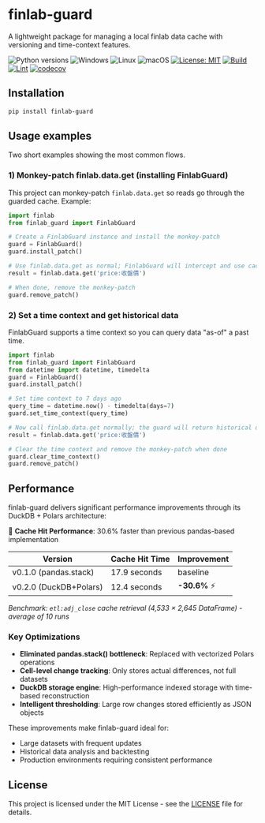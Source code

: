 # finlab-guard

A lightweight package for managing a local finlab data cache with versioning and time-context features.

![Python versions](https://img.shields.io/badge/python-3.9%20%7C%203.10%20%7C%203.11%20%7C%203.12-blue)
![Windows](https://img.shields.io/badge/OS-Windows-0078D6?logo=windows&logoColor=white)
![Linux](https://img.shields.io/badge/OS-Linux-FCC624?logo=linux&logoColor=black)
![macOS](https://img.shields.io/badge/OS-macOS-000000?logo=apple&logoColor=white)
[![License: MIT](https://img.shields.io/badge/License-MIT-yellow.svg)](LICENSE)
[![Build](https://github.com/iapcal/finlab-guard/actions/workflows/build.yml/badge.svg)](https://github.com/iapcal/finlab-guard/actions/workflows/build.yml)
[![Lint](https://github.com/iapcal/finlab-guard/actions/workflows/lint.yml/badge.svg)](https://github.com/iapcal/finlab-guard/actions/workflows/lint.yml)
[![codecov](https://codecov.io/gh/iapcal/finlab-guard/branch/main/graph/badge.svg)](https://codecov.io/gh/iapcal/finlab-guard)

## Installation

```bash
pip install finlab-guard
```

## Usage examples

Two short examples showing the most common flows.

### 1) Monkey-patch finlab.data.get (installing FinlabGuard)

This project can monkey-patch `finlab.data.get` so reads go through the guarded cache. Example:

```python
import finlab
from finlab_guard import FinlabGuard

# Create a FinlabGuard instance and install the monkey-patch
guard = FinlabGuard()
guard.install_patch()

# Use finlab.data.get as normal; FinlabGuard will intercept and use cache
result = finlab.data.get('price:收盤價')

# When done, remove the monkey-patch
guard.remove_patch()
```

### 2) Set a time context and get historical data

FinlabGuard supports a time context so you can query data "as-of" a past time.

```python
import finlab
from finlab_guard import FinlabGuard
from datetime import datetime, timedelta
guard = FinlabGuard()
guard.install_patch()

# Set time context to 7 days ago
query_time = datetime.now() - timedelta(days=7)
guard.set_time_context(query_time)

# Now call finlab.data.get normally; the guard will return historical data
result = finlab.data.get('price:收盤價')

# Clear the time context and remove the monkey-patch when done
guard.clear_time_context()
guard.remove_patch()
```

## Performance

finlab-guard delivers significant performance improvements through its DuckDB + Polars architecture:

🚀 **Cache Hit Performance**: 30.6% faster than previous pandas-based implementation

| Version | Cache Hit Time | Improvement |
|---------|---------------|-------------|
| v0.1.0 (pandas.stack) | 17.9 seconds | baseline |
| v0.2.0 (DuckDB+Polars) | 12.4 seconds | **-30.6%** ⚡ |

*Benchmark: `etl:adj_close` cache retrieval (4,533 × 2,645 DataFrame) - average of 10 runs*

### Key Optimizations

- **Eliminated pandas.stack() bottleneck**: Replaced with vectorized Polars operations
- **Cell-level change tracking**: Only stores actual differences, not full datasets
- **DuckDB storage engine**: High-performance indexed storage with time-based reconstruction
- **Intelligent thresholding**: Large row changes stored efficiently as JSON objects

These improvements make finlab-guard ideal for:
- Large datasets with frequent updates
- Historical data analysis and backtesting
- Production environments requiring consistent performance

## License

This project is licensed under the MIT License - see the [LICENSE](LICENSE) file for details.